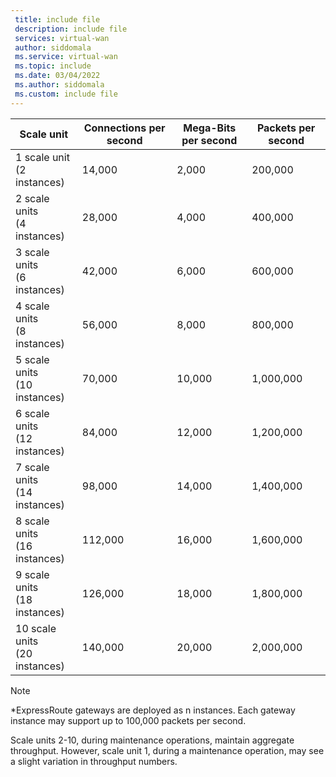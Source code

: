 ```yaml
---
 title: include file
 description: include file
 services: virtual-wan
 author: siddomala
 ms.service: virtual-wan
 ms.topic: include
 ms.date: 03/04/2022
 ms.author: siddomala
 ms.custom: include file
---
```


| **Scale unit** | **Connections per second** | **Mega-Bits per second** | **Packets per second** |
|---|---|---|---| 
|1 scale unit <br> (2 instances) | 14,000 | 2,000 | 200,000
|2 scale units <br> (4 instances) | 28,000 | 4,000 | 400,000
|3 scale units <br> (6 instances) | 42,000 | 6,000 | 600,000
|4 scale units <br> (8 instances) | 56,000 | 8,000 | 800,000
|5 scale units <br> (10 instances) | 70,000 | 10,000 | 1,000,000
|6 scale units <br> (12 instances) | 84,000 | 12,000 | 1,200,000
|7 scale units <br> (14 instances) | 98,000 | 14,000 | 1,400,000
|8 scale units <br> (16 instances) | 112,000 | 16,000 | 1,600,000
|9 scale units <br> (18 instances) | 126,000 | 18,000 | 1,800,000
|10 scale units <br> (20 instances) | 140,000 | 20,000 | 2,000,000

>[!NOTE]
>*ExpressRoute gateways are deployed as n instances. Each gateway instance may support up to 100,000 packets per second. 

Scale units 2-10, during maintenance operations, maintain aggregate throughput. However, scale unit 1, during a maintenance operation, may see a slight variation in throughput numbers.  
